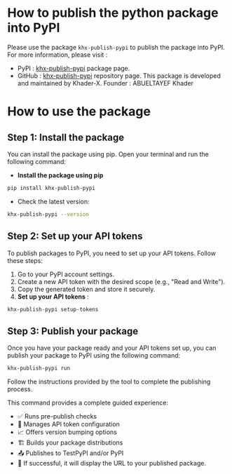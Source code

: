 # How to publish the python package into PyPI
Please use the package `khx-publish-pypi` to publish the package into PyPI.
For more information, please visit :
- PyPI : [khx-publish-pypi](https://pypi.org/project/khx-publish-pypi/) package page.
- GitHub : [khx-publish-pypi](https://github.com/Khader-X/khx-publish-pypi) repository page.
This package is developed and maintained by Khader-X.
Founder : ABUELTAYEF Khader

# How to use the package
## Step 1: Install the package
You can install the package using pip. Open your terminal and run the following command:
- **Install the package using pip**
```bash
pip install khx-publish-pypi
```
- Check the latest version:
```bash
khx-publish-pypi --version
```

## Step 2: Set up your API tokens
To publish packages to PyPI, you need to set up your API tokens. Follow these steps:
1. Go to your PyPI account settings.
2. Create a new API token with the desired scope (e.g., "Read and Write").
3. Copy the generated token and store it securely.
4. **Set up your API tokens** :
```bash
khx-publish-pypi setup-tokens
```

## Step 3: Publish your package
Once you have your package ready and your API tokens set up, you can publish your package to PyPI using the following command:
```bash
khx-publish-pypi run
```
Follow the instructions provided by the tool to complete the publishing process.

This command provides a complete guided experience:
- ✅ Runs pre-publish checks
- 🔑 Manages API token configuration
- 📈 Offers version bumping options
- 🏗️ Builds your package distributions
- 📤 Publishes to TestPyPI and/or PyPI
- 🔗 If successful, it will display the URL to your published package.
